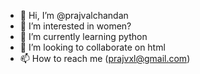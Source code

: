 - 👋 Hi, I’m @prajvalchandan
- 👀 I’m interested in women?
- 🌱 I’m currently learning python
- 💞️ I’m looking to collaborate on html
- 📫 How to reach me (prajvxl@gmail.com) 

<!---
prajvalchandan/prajvalchandan is a ✨ special ✨ repository because its `README.md` (this file) appears on your GitHub profile.
You can click the Preview link to take a look at your changes.
--->

